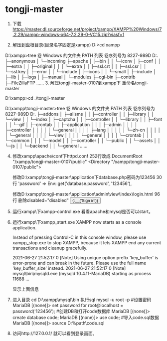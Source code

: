 # tongji-master

1. 下载
https://master.dl.sourceforge.net/project/xampp/XAMPP%20Windows/7.2.29/xampp-windows-x64-7.2.29-0-VC15.zip?viasf=1

2. 解压到盘根目录(目录名字固定是xampp)
D:\>cd xampp

D:\xampp>tree
卷 Windows 的文件夹 PATH 列表
卷序列号为 8227-989D
D:.
├─anonymous
│  └─incoming
├─apache
│  ├─bin
│  │  └─iconv
│  ├─conf
│  │  ├─extra
│  │  ├─original
│  │  │  └─extra
│  │  ├─ssl.crt
│  │  ├─ssl.csr
│  │  └─ssl.key
│  ├─error
│  │  └─include
│  ├─icons
│  │  └─small
│  ├─include
│  ├─lib
│  ├─logs
│  ├─manual
│  └─modules
├─cgi-bin
├─contrib
├─FileZillaFTP
……
3. 解压tongji-master-0107到xampp下
重命名tongji-master

D:\xampp>cd ./tongji-master

D:\xampp\tongji-master>tree
卷 Windows 的文件夹 PATH 列表
卷序列号为 8227-989D
D:.
├─addons
│  ├─alisms
│  │  ├─controller
│  │  ├─library
│  │  └─view
│  │      └─index
│  ├─captcha
│  │  ├─controller
│  │  └─library
│  │      ├─font
│  │      └─gif
│  ├─crontab
│  │  ├─application
│  │  │  ├─admin
│  │  │  │  ├─controller
│  │  │  │  │  └─general
│  │  │  │  ├─lang
│  │  │  │  │  └─zh-cn
│  │  │  │  │      └─general
│  │  │  │  └─view
│  │  │  │      └─general
│  │  │  │          └─crontab
│  │  │  └─common
│  │  │      └─model
│  │  ├─controller
│  │  └─public
│  │      └─assets
│  │          └─js
│  │              └─backend
│  │                  └─general
……

4. 修改xampp\apache\conf下httpd.conf
    252行改成
    DocumentRoot "/xampp/tongji-master-0107/public"
    <Directory "/xampp/tongji-master-0107/public">

   修改D:\xampp\tongji-master\application下database.php密码为123456
   30行
   'password'        => Env::get('database.password', '123456'),
   
   修改D:\xampp\tongji-master\application\admin\view\index\login.html
   96行 删除disabled="disabled"
   <button type="submit" class="btn btn-success btn-lg btn-block" >{:__('Sign in')}</button>

5. 运行xampp\下xampp-control.exe
    看看apache和mysql是否可以start。

6. 运行xampp\下xampp_start.exe
    XAMPP now starts as a console application.

    Instead of pressing Control-C in this console window, please use xampp_stop.exe
    to stop XAMPP, because it lets XAMPP end any current transactions and cleanup
    gracefully.

    2021-06-27 21:52:17 0 [Note] Using unique option prefix 'key_buffer' is error-prone and can break in the future. Please use the full name 'key_buffer_size' instead.
    2021-06-27 21:52:17 0 [Note] mysql\bin\mysqld.exe (mysqld 10.4.11-MariaDB) starting as process 11688 ...
    
    显示上面信息
    
7. 进入目录
   cd D:\xampp\mysql\bin
   执行sql
   mysql -u root -p
   #设置密码
   MariaDB [(none)]> set password for root@localhost = password('123456');
   #创建DB和打开code数据库
   MariaDB [(none)]> create database code;
   MariaDB [(none)]> use code;
   #导入code.sql数据
   MariaDB [(none)]> source D:\%path\code.sql

8. 访问http://127.0.0.1/
    就可以看到登录画面。

